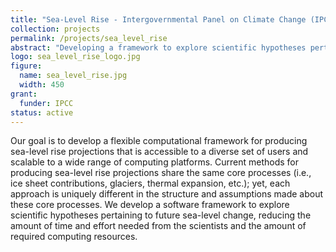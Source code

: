```yaml
---
title: "Sea-Level Rise - Intergovernmental Panel on Climate Change (IPCC)"
collection: projects
permalink: /projects/sea_level_rise
abstract: "Developing a framework to explore scientific hypotheses pertaining to future sea-level change while reducing the amount of time and effort needed from the scientists and the amount of required computing resources." 
logo: sea_level_rise_logo.jpg
figure:
  name: sea_level_rise.jpg
  width: 450
grant:
  funder: IPCC
status: active
---
```


Our goal is to develop a flexible computational framework for producing sea-level rise projections that is accessible to a diverse set of users and scalable to a wide range of computing platforms.  Current methods for producing sea-level rise projections share the same core processes (i.e., ice sheet contributions, glaciers, thermal expansion, etc.); yet, each approach is uniquely different in the structure and assumptions made about these core processes. We develop a software framework to explore scientific hypotheses pertaining to future sea-level change, reducing the amount of time and effort needed from the scientists and the amount of required computing resources.